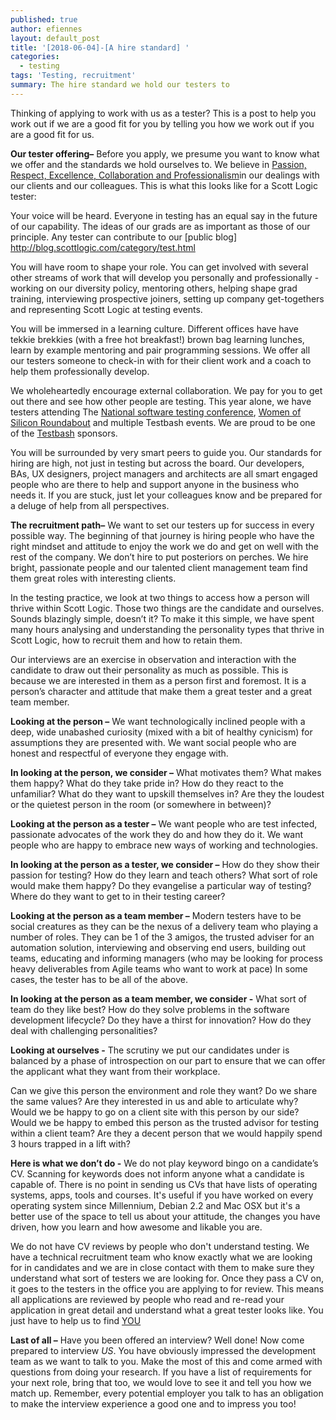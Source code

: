 ```yaml
---
published: true
author: efiennes
layout: default_post
title: '[2018-06-04]-[A hire standard] '
categories:
  - testing
tags: 'Testing, recruitment'
summary: The hire standard we hold our testers to
---
```

Thinking of applying to work with us as a tester? This is a post to help you work out if we are a good fit for you by telling you how we work out if you are a good fit for us.

**Our tester offering–**
Before you apply, we presume you want to know what we offer and the standards we hold ourselves to. We believe in [Passion, Respect, Excellence, Collaboration and Professionalism](https://www.scottlogic.com/who-we-are/)in our dealings with our clients and our colleagues. This is what this looks like for a Scott Logic tester:

Your voice will be heard. Everyone in testing has an equal say in the future of our capability. The ideas of our grads are as important as those of our principle. Any tester can contribute to our [public blog] http://blog.scottlogic.com/category/test.html

You will have room to shape your role. You can get involved with several other streams of work that will develop you personally and professionally - working on our diversity policy, mentoring others, helping shape grad training, interviewing prospective joiners, setting up company get-togethers and representing Scott Logic at testing events.

You will be immersed in a learning culture. Different offices have have tekkie brekkies (with a free hot breakfast!) brown bag learning lunches, learn by example mentoring and pair programming sessions. We offer all our testers someone to check-in with for their client work and a coach to help them professionally develop.

We wholeheartedly encourage external collaboration. We pay for you to get out there and see how other people are testing. This year alone, we have testers attending The [National software testing conference](http://www.softwaretestingconference.com/), [Women of Silicon Roundabout](http://www.women-in-technology.com) and multiple Testbash events.  We are proud to be one of the [Testbash](https://dojo.ministryoftesting.com/events) sponsors.

You will be surrounded by very smart peers to guide you. Our standards for hiring are high, not just in testing but across the board. Our developers, BAs, UX designers, project managers and architects are all smart engaged people who are there to help and support anyone in the business who needs it. If you are stuck, just let your colleagues know and be prepared for a deluge of help from all perspectives.

**The recruitment path–**
We want to set our testers up for success in every possible way. The beginning of that journey is hiring people who have the right mindset and attitude to enjoy the work we do and get on well with the rest of the company. We don’t hire to put posteriors on perches. We hire bright, passionate people and our talented client management team find them great roles with interesting clients.

In the testing practice, we look at two things to access how a person will thrive within Scott Logic. Those two things are the candidate and ourselves. Sounds blazingly simple, doesn’t it? To make it this simple, we have spent many hours analysing and understanding the personality types that thrive in Scott Logic, how to recruit them and how to retain them.

Our interviews are an exercise in observation and interaction with the candidate to draw out their personality as much as possible. This is because we are interested in them as a person first and foremost. It is a person’s character and attitude that make them a great tester and a great team member.

**Looking at the person –**
We want technologically inclined people with a deep, wide unabashed curiosity (mixed with a bit of healthy cynicism) for assumptions they are presented with. We want social people who are honest and respectful of everyone they engage with.

**In looking at the person, we consider –**
What motivates them? What makes them happy? What do they take pride in? How do they react to the unfamiliar? What do they want to upskill themselves in? Are they the loudest or the quietest person in the room (or somewhere in between)?

**Looking at the person as a tester –**
We want people who are test infected, passionate advocates of the work they do and how they do it. We want people who are happy to embrace new ways of working and technologies.

**In looking at the person as a tester, we consider –**
How do they show their passion for testing? How do they learn and teach others? What sort of role would make them happy? Do they evangelise a particular way of testing? Where do they want to get to in their testing career?

**Looking at the person as a team member –**
Modern testers have to be social creatures as they can be the nexus of a delivery team who playing a number of roles. They can be 1 of the 3 amigos, the trusted adviser for an automation solution, interviewing and observing end users, building out teams, educating and informing managers (who may be looking for process heavy deliverables from Agile teams who want to work at pace) In some cases, the tester has to be all of the above.

**In looking at the person as a team member, we consider -**
What sort of team do they like best? How do they solve problems in the software development lifecycle? Do they have a thirst for innovation? How do they deal with challenging personalities?

**Looking at ourselves -**
The scrutiny we put our candidates under is balanced by a phase of introspection on our part to ensure that we can offer the applicant what they want from their workplace.

Can we give this person the environment and role they want? Do we share the same values? Are they interested in us and able to articulate why? Would we be happy to go on a client site with this person by our side? Would we be happy to embed this person as the trusted advisor for testing within a client team? Are they a decent person that we would happily spend 3 hours trapped in a lift with?

**Here is what we don’t do -**
We do not play keyword bingo on a candidate’s CV.
Scanning for keywords does not inform anyone what a candidate is capable of. There is no point in sending us CVs that have lists of operating systems, apps, tools and courses. It's useful if you have worked on every operating system since Millennium, Debian 2.2 and Mac OSX but it's a better use of the space to tell us about your attitude, the changes you have driven, how you learn and how awesome and likable you are.

We do not have CV reviews by people who don't understand testing.
We have a technical recruitment team who know exactly what we are looking for in candidates and we are in close contact with them to make sure they understand what sort of testers we are looking for. Once they pass a CV on, it goes to the testers in the office you are applying to for review. This means all applications are reviewed by people who read and re-read your application in great detail and understand what a great tester looks like. You just have to help us to find [YOU](https://www.scottlogic.com/careers/job-family-testing)

**Last of all –**
Have you been offered an interview? Well done! Now come prepared to interview _US_. You have obviously impressed the development team as we want to talk to you. Make the most of this and come armed with questions from doing your research. If you have a list of requirements for your next role, bring that too, we would love to see it and tell you how we match up. Remember, every potential employer you talk to has an obligation to make the interview experience a good one and to impress you too!
